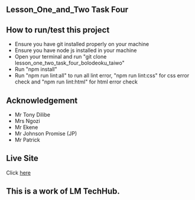 ## Lesson_One_and_Two Task Four
## How to run/test this project
- Ensure you have git installed properly on your machine
- Ensure you have node js installed in your machine
- Open your terminal and run "git clone lesson_one_two_task_four_bolodeoku_taiwo"
- Run "npm install"
- Run "npm run lint:all" to run all lint error, "npm run lint:css" for css error check and "npm run lint:html" for html error check
## Acknowledgement
- Mr Tony Dilibe
- Mrs Ngozi
- Mr Ekene
- Mr Johnson Promise (JP)
- Mr Patrick
## Live Site
Click [here](https://bolowys33.github.io/lesson_one_two_task_two_bolodeoku_taiwo)
## This is a work of LM TechHub.
